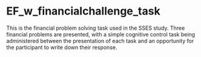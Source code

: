 # EF_w_financialchallenge_task

This is the financial problem solving task used in the SSES study. Three financial problems are presented, with a simple cognitive control task being administered between the presentation of each task and an opportunity for the participant to write down their response.